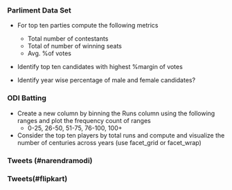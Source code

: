 ### Parliment Data Set

- For top ten parties compute the following metrics
  - Total number of contestants
  - Total of number of winning seats
  - Avg. %of votes
  
- Identify top ten candidates with highest %margin of votes
- Identify year wise percentage of male and female candidates?


### ODI Batting
- Create a new column by binning the Runs column using the following ranges and plot the frequency count of ranges
  - 0-25, 26-50, 51-75, 76-100, 100+
- Consider the top ten players by total runs and compute and visualize the number of centuries across years (use facet_grid or facet_wrap)

### Tweets (#narendramodi)

### Tweets(#flipkart)
